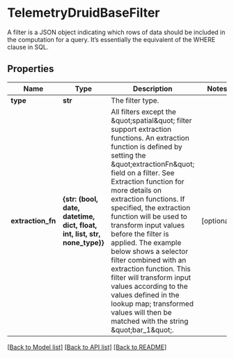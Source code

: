 # TelemetryDruidBaseFilter

A filter is a JSON object indicating which rows of data should be included in the computation for a query. It’s essentially the equivalent of the WHERE clause in SQL.
## Properties
Name | Type | Description | Notes
------------ | ------------- | ------------- | -------------
**type** | **str** | The filter type. | 
**extraction_fn** | **{str: (bool, date, datetime, dict, float, int, list, str, none_type)}** | All filters except the \&quot;spatial\&quot; filter support extraction functions. An extraction function is defined by setting the \&quot;extractionFn\&quot; field on a filter. See Extraction function for more details on extraction functions. If specified, the extraction function will be used to transform input values before the filter is applied. The example below shows a selector filter combined with an extraction function. This filter will transform input values according to the values defined in the lookup map; transformed values will then be matched with the string \&quot;bar_1\&quot;. | [optional] 

[[Back to Model list]](../README.md#documentation-for-models) [[Back to API list]](../README.md#documentation-for-api-endpoints) [[Back to README]](../README.md)



